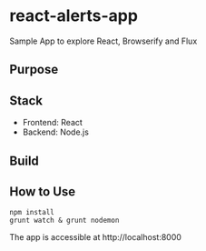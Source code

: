 # react-alerts-app
Sample App to explore React, Browserify and Flux


## Purpose

## Stack
* Frontend: React
* Backend: Node.js

## Build

## How to Use
```
npm install
grunt watch & grunt nodemon
```
The app is accessible at http://localhost:8000
